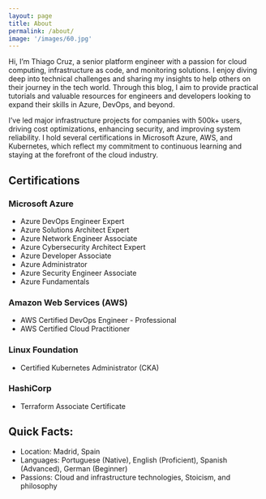 ```yaml
---
layout: page
title: About
permalink: /about/
image: '/images/60.jpg'
---
```


Hi, I’m Thiago Cruz, a senior platform engineer with a passion for cloud computing, infrastructure as code, and monitoring solutions. I enjoy diving deep into technical challenges and sharing my insights to help others on their journey in the tech world. Through this blog, I aim to provide practical tutorials and valuable resources for engineers and developers looking to expand their skills in Azure, DevOps, and beyond.

<object data="../_docs/Thiago_Cruz_Resume.pdf" width="1000" height="1000" type='application/pdf'></object>

I’ve led major infrastructure projects for companies with 500k+ users, driving cost optimizations, enhancing security, and improving system reliability. I hold several certifications in Microsoft Azure, AWS, and Kubernetes, which reflect my commitment to continuous learning and staying at the forefront of the cloud industry.

## Certifications

### Microsoft Azure
- Azure DevOps Engineer Expert
- Azure Solutions Architect Expert
- Azure Network Engineer Associate
- Azure Cybersecurity Architect Expert
- Azure Developer Associate
- Azure Administrator
- Azure Security Engineer Associate
- Azure Fundamentals

### Amazon Web Services (AWS)
- AWS Certified DevOps Engineer - Professional
- AWS Certified Cloud Practitioner

### Linux Foundation
- Certified Kubernetes Administrator (CKA)

### HashiCorp
- Terraform Associate Certificate

## Quick Facts:
- Location: Madrid, Spain
- Languages: Portuguese (Native), English (Proficient), Spanish (Advanced), German (Beginner)
- Passions: Cloud and infrastructure technologies, Stoicism, and philosophy
